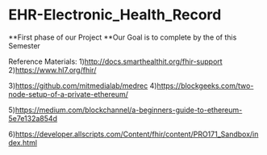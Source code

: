 # EHR-Electronic_Health_Record
**First phase of our Project
**Our Goal is to complete by the of this Semester

Reference Materials:
1)http://docs.smarthealthit.org/fhir-support
2)https://www.hl7.org/fhir/


3)https://github.com/mitmedialab/medrec
4)https://blockgeeks.com/two-node-setup-of-a-private-ethereum/


5)https://medium.com/blockchannel/a-beginners-guide-to-ethereum-5e7e132a854d  


6)https://developer.allscripts.com/Content/fhir/content/PRO171_Sandbox/index.html

